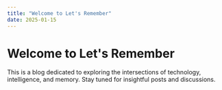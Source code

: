 ```yaml
---
title: "Welcome to Let's Remember"
date: 2025-01-15
---
```


# Welcome to Let's Remember

This is a blog dedicated to exploring the intersections of technology, intelligence, and memory. Stay tuned for insightful posts and discussions.
